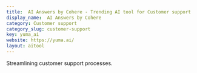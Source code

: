```yaml
---
title:  AI Answers by Cohere - Trending AI tool for Customer support
display_name:  AI Answers by Cohere
category: Customer support
category_slug: customer-support
key: yuma_ai
website: https://yuma.ai/
layout: aitool
---
```


Streamlining customer support processes.
